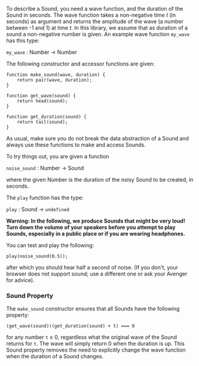 To describe a Sound, you need a wave function, and the duration of the Sound in seconds.
The wave function takes a non-negative time *t* (in seconds) as argument and returns the amplitude
of the wave
(a number between -1 and 1) at time *t*. In this library, we assume that as duration of a sound
a non-negative number is given. An example wave function `my_wave` has this type:

`my_wave` : Number → Number

The following constructor and accessor functions are given:

```
function make_sound(wave, duration) {
    return pair(wave, duration);
}

function get_wave(sound) {
    return head(sound);
}

function get_duration(sound) {
    return tail(sound);
}
```

As usual, make sure you do not break the data abstraction of a Sound and always use these
functions to make and access Sounds.

To try things out, you are given a function

`noise_sound` : Number → Sound

where the given Number is the duration of the noisy Sound to be created, in seconds.

The `play` function has the type:

`play` : Sound → `undefined`

**Warning: In the following, we produce Sounds that might be very loud! Turn down the volume of
your speakers before you attempt to play Sounds, especially in a public place or if you are wearing
headphones.**

You can test and play the following:

```
play(noise_sound(0.5));
```

after which you should hear half a second of noise. (If you don't, your browser does not support sound; use a different one or ask your Avenger for advice).

### Sound Property

The `make_sound` constructor ensures that all Sounds have the following property:
```
(get_wave(sound))(get_duration(sound) + t) === 0
```
for any number `t` ≥ 0, regardless what the original wave of the Sound returns for `t`.
The wave will simply return 0 when the duration is up.
This Sound property removes the need to explicitly change the wave function when
the duration of a Sound changes.

